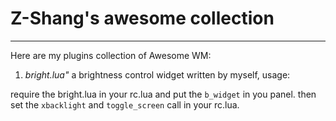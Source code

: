 Z-Shang's awesome collection
=
---

Here are my plugins collection of Awesome WM:

1. *bright.lua"* a brightness control widget written by myself, usage:

require the bright.lua in your rc.lua and put the `b_widget` in you panel. then set the `xbacklight` and `toggle_screen` call in your rc.lua.
